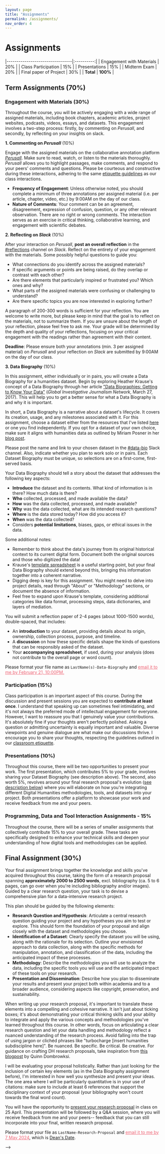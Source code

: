 ```yaml
---
layout: page
title: "Assignments"
permalink: /assignments/
nav_order: 4
---
```


# Assignments

|---------------------------------|:----------:|
| Engagement with Materials       |     20%    |
| Class Participation             |     15%    |
| Presentations                   |     15%    |
| Midterm Exam                    |     20%    |
| Final paper of Project          |     30%    |
| **Total**                       |   **100%** |



## Term Assignments (70%)

### Engagement with Materials (30%)

Throughout the course, you will be actively engaging with a wide range of assigned materials, including book chapters, academic articles, project websites, podcasts, videos, essays, and datasets. This engagement involves a two-step process: firstly, by commenting on _Perusall_, and secondly, by reflecting on your insights on slack. 

**1. Commenting on _Perusall_** (10%)

Engage with the assigned materials on the collaborative annotation platform [_Perusall_](https://app.perusall.com/). Make sure to read, watch, or listen to the materials thoroughly. _Perusall_ allows you to highlight passages, make comments, and respond to your peers' comments and questions. Please be courteous and constructive during these interactions, adhering to the same [etiquette guidelines](https://whaverals.github.io/IntroDH2024/policies/#class-etiquette) as our class interactions.

- **Frequency of Engagement**: Unless otherwise noted, you should complete a minimum of three annotations per assigned material (i.e. per article, chapter, video, etc.) by 9:00AM on the day of our class.
- **Nature of Comments**: Your comment can be an agreement, disagreement, expression of confusion, question, or any other relevant observation. There are no right or wrong comments. The interaction serves as an exercise in critical thinking, collaborative learning, and engagement with scientific debates.

**2. Reflecting on _Slack_** (10%)

After your interaction on _Perusall_, **post an overall reflection** in the [#reflections](https://introtodh--spring2024.slack.com/archives/C06F1KS1ULT) channel on _Slack_. Reflect on the entirety of your engagement with the materials. Some possibly helpful questions to guide you:

- What connections do you identify across the assigned materials?
- If specific arguments or points are being raised, do they overlap or contrast with each other?
- Are there elements that particularly inspired or frustrated you? Which ones and why?
- What parts of the assigned materials were confusing or challenging to understand?
- Are there specific topics you are now interested in exploring further?

A paragraph of 200-300 words is sufficient for your reflection. You are welcome to write more, but please keep in mind that the goal is to reflect on the materials, not to summarize them. If you are unsure about the length of your reflection, please feel free to ask me. Your grade will be determined by the depth and quality of your reflections, focusing on your critical engagement with the readings rather than agreement with their content.

**Deadline**: Please ensure both your annotations (min. 3 per assigned material) on _Perusall_ and your reflection on _Slack_ are submitted by 9:00AM on the day of our class.

**3. Data Biography** (10%)

In this assignment, either individually or in pairs, you will create a Data Biography for a humanities dataset. Begin by exploring Heather Krause's concept of a Data Biography through her article ["Data Biographies: Getting to Know Your Data"](https://gijn.org/2017/03/27/data-biographies-getting-to-know-your-data/) (_Global Investigative Journalism Network_, March 27, 2017). This will help you to get a better sense for what a Data Biography is and why it is important.

In short, a Data Biography is a narrative about a dataset's lifecycle. It covers its creation, usage, and any milestones associated with it. For this assignment, choose a dataset either from the resources that I've listed [here](https://whaverals.github.io/IntroDH2024/resources/datasets) or one you find independently. If you opt for a dataset of your own choice, make sure it aligns with humanities data as outlined by Miriam Posner in her [blog post](http://miriamposner.com/blog/humanities-data-a-necessary-contradiction/). 

Please post the name and link to your chosen dataset in the [#data-bio](https://introtodh--spring2024.slack.com/archives/C06FXCCP0JX) Slack channel. Also, indicate whether you plan to work solo or in pairs. Each Dataset Biography must be unique, so selections are on a first-come, first-served basis.

Your Data Biography should tell a story about the dataset that addresses the following key aspects:

- **Introduce** the dataset and its contents. What kind of information is in there? How much data is there?
- **Who** collected, processed, and made available the data?
- **How** was the data collected, processed, and made available?
- **Why** was the data collected, what are its intended research questions?
- **Where** is the data stored today? How did you access it?
- **When** was the data collected?
- Considers **potential limitations**, biases, gaps, or ethical issues in the data.

Some additional notes:

- Remember to think about the data's journey from its original historical context to its current digital form. Document both the original sources and those who digitized the data!
- Krause's [template spreadsheet](https://docs.google.com/spreadsheets/d/1Ych5dzBfGLoQGYb-Jtq6VMn0PKdj_Y_tk6nGjopEduw/edit#gid=0) is a useful starting point, but your final Data Biography should extend beyond this, bringing this information together into a coherent narrative.
- Digging deep is key for this assignment. You might need to delve into project details, read through "About" or "Methodology" sections, or document the absence of information.
- Feel free to expand upon Krause's template, considering additional categories like data format, processing steps, data dictionaries, and layers of mediation.

You will submit a reflection paper of 2-4 pages (about 1000-1500 words), double-spaced, that includes:

- An **introduction** to your dataset, providing details about its origin, ownership, collection process, purpose, and timeline.
- A **discussion** on how these specific details shape the kinds of questions that can be responsibly asked of the dataset.
- Your **accompanying spreadsheet**, if used, during your analysis (does not contribute to the overall page or word count).

Please format your file name as `LastName(s)-Data-Biography` and <a href= "mailto:wouter.haverals@princeton.edu" style="color: #ee6374;">email it to me by February 21, 10:00PM.</a>

### Participation (15%)

Class participation is an important aspect of this course. During the <span class="label label-blue">discussion</span> and <span class="label label-green">present</span> sessions you are expected to **contribute at least once**. I understand that speaking up can sometimes feel intimidating, and it's not always the preferred mode of intellectual engagement for everyone. However, I want to reassure you that I genuinely value your contributions. It's absolutely fine if your thoughts aren't perfectly polished. Asking a question or admitting uncertainty is equally important and valuable. Diverse viewpoints and genuine dialogue are what make our discussions thrive. I encourage you to share your thoughts, respecting the guidelines outlined in our [classroom etiquette](https://whaverals.github.io/IntroDH2024/policies/#class-etiquette).

### Presentations (10%)

Throughout this course, there will be two opportunities to present your work. The first presentation, which contributes 5% to your grade, involves sharing your Dataset Biography (see description above). The second, also worth 5%, revolves around your final research proposal's evolution ([see description below](#final-assignment-30)) where you will elaborate on how you're integrating different Digital Humanities methodologies, tools, and datasets into your project.  Both presentations offer a platform to showcase your work and receive feedback from me and your peers.

### Programming, Data and Tool Interaction Assignments - 15%

Throughout the course, there will be a series of smaller assignments that collectively contribute 15% to your overall grade. These tasks are specifically designed to enhance your technical skills and deepen your understanding of how digital tools and methodologies can be applied.

## Final Assignment (30%)

Your final assignment brings together the knowledge and skills you've acquired throughout this course, taking the form of a research proposal spanning **approximately 2000 to 2500 words**, excl. bibliography (ca. 5 to 6 pages, can go over when you're including bibliography and/or images). Guided by a clear research question, your task is to devise a comprehensive plan for a data-intensive research project.

This plan should be guided by the following elements: 

- **Research Question and Hypothesis**: Articulate a central research question guiding your project and any hypotheses you aim to test or explore. This should form the foundation of your proposal and align closely with the dataset and methodologies you choose.
- **Identification of a Dataset**: Clearly specify the dataset you will be using, along with the rationale for its selection. Outline your envisioned approach to data collection, along with the specific methods for manipulation, annotation, and classification of the data, including the anticipated impact of these processes.
- **Methodology**: Describe the methodologies you will use to analyze the data, including the specific tools you will use and the anticipated impact of these tools on your research.
- **Presentation and Dissemination**: Describe how you plan to disseminate your results and present your project both within academia and to a broader audience, considering aspects like copyright, preservation, and sustainability.

When writing up your research proposal, it's important to translate these elements into a compelling and cohesive narrative. It isn't just about ticking boxes; it's about demonstrating your critical thinking skills and your ability to integrate and apply the various concepts and methodologies you've learned throughout this course. In other words, focus on articulating a clear research question and let your data handling and methodology reflect a nuanced understanding of the research process. Avoid falling into the trap of using jargon or clichéd phrases like "turbocharge [insert humanities subdiscipline here]". Be nuanced. Be specific. Be critical. Be creative. For guidance on crafting DH research proposals, take inspiration from [this blogpost](https://digitalhumanities.stanford.edu/adho-dh-conference-proposal-2023/) by Quinn Dombrowksi.

I will be evaluating your proposal holistically. Rather than just looking for the inclusion of certain key elements (as in the Data Biography assignment before), I'm interested in how well you synthesize and present your ideas. The one area where I _will_ be particularly quantitative is in your use of citations: make sure to include at least 6 references that support the disciplinary context of your proposal (your bibliography won't count towards the final word count).

You will have the opportunity to [present your research proposal](#presentations-10) in class on 25 April. This presentation will be followed by a Q&A session, where you will receive feedback from me and your peers-- feedback that you can still incorporate into your final, written research proposal.

Please format your file as `LastName-Research-Proposal` and <a href= "mailto:wouter.haverals@princeton.edu" style="color: #ee6374;">email it to me by 7 May 2024</a>, which is [Dean's Date](https://isitdeansdate.com/).

-->